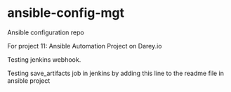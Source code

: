 # ansible-config-mgt
Ansible configuration repo

For project 11: Ansible Automation Project on Darey.io

Testing jenkins webhook.

Testing save_artifacts job in jenkins by adding this line to the readme file in ansible project
